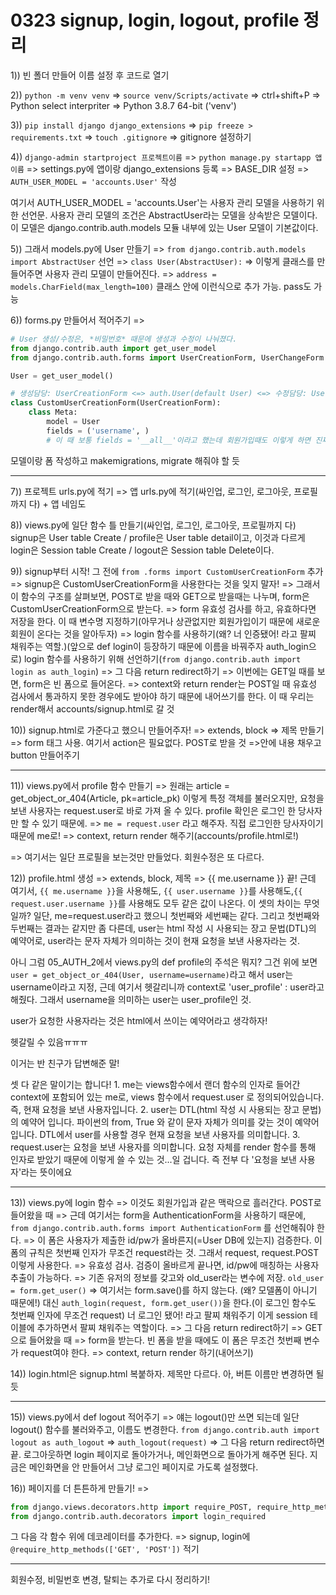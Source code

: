 # 0323 signup, login, logout, profile 정리

1)) 빈 폴더 만들어 이름 설정 후 코드로 열기

2)) `python -m venv venv` => `source venv/Scripts/activate` => ctrl+shift+P => Python select interpriter => Python 3.8.7 64-bit ('venv')

3)) `pip install django django_extensions` => `pip freeze > requirements.txt` => `touch .gitignore` => gitignore 설정하기

4)) `django-admin startproject 프로젝트이름` => `python manage.py startapp 앱이름` => settings.py에 앱이랑 django_extensions 등록 => BASE_DIR 설정 => `AUTH_USER_MODEL = 'accounts.User'` 작성

여기서 AUTH_USER_MODEL = 'accounts.User'는 사용자 관리 모델을 사용하기 위한 선언문. 사용자 관리 모델의 조건은 AbstractUser라는 모델을 상속받은 모델이다. 이 모델은 django.contrib.auth.models 모듈 내부에 있는 User 모델이 기본값이다.

5)) 그래서 models.py에 User 만들기 => `from django.contrib.auth.models import AbstractUser` 선언 => `class User(AbstractUser):` => 이렇게 클래스를 만들어주면 사용자 관리 모델이 만들어진다. => `address = models.CharField(max_length=100)` 클래스 안에 이런식으로 추가 가능. pass도 가능

6)) forms.py 만들어서 적어주기 => 

```python
# User 생성/수정은, *비밀번호* 때문에 생성과 수정이 나눠졌다.
from django.contrib.auth import get_user_model
from django.contrib.auth.forms import UserCreationForm, UserChangeForm

User = get_user_model()

# 생성담당: UserCreationForm <=> auth.User(default User) <=> 수정담당: UserChangeForm 
class CustomUserCreationForm(UserCreationForm):
    class Meta:
        model = User
        fields = ('username', )
        # 이 때 보통 fields = '__all__'이라고 했는데 회원가입때도 이렇게 하면 진짜 오만가지 정보를 다 입력하라고 한다... 귀찮... 그래서 유저네임만 받자고 변경했다.
```

모델이랑 폼 작성하고 makemigrations, migrate 해줘야 할 듯

---

7)) 프로젝트 urls.py에 적기 => 앱 urls.py에 적기(싸인업, 로그인, 로그아웃, 프로필까지 다) + 앱 네임도 

8)) views.py에 일단 함수 틀 만들기(싸인업, 로그인, 로그아웃, 프로필까지 다)
signup은 User table Create / profile은 User table detail이고, 이것과 다르게 login은 Session table Create / logout은 Session table Delete이다.

9)) signup부터 시작! 그 전에 `from .forms import CustomUserCreationForm` 추가 => signup은 CustomUserCreationForm을 사용한다는 것을 잊지 말자! => 그래서 이 함수의 구조를 살펴보면, POST로 받을 때와 GET으로 받을때는 나누며, form은 CustomUserCreationForm으로 받는다. => form 유효성 검사를 하고, 유효하다면 저장을 한다. 이 때 변수명 지정하기(아무거나 상관없지만 회원가입이기 때문에 새로운 회원이 온다는 것을 알아두자) => login 함수를 사용하기(왜? 너 인증됐어! 라고 팔찌 채워주는 역할.)(앞으로 def login이 등장하기 때문에 이름을 바꿔주자 auth_login으로) login 함수를 사용하기 위해 선언하기(`from django.contrib.auth import login as auth_login`) => 그 다음 return redirect하기 => 이번에는 GET일 때를 보면, form은 빈 폼으로 들어온다. => context와 return render는 POST일 때 유효성 검사에서 통과하지 못한 경우에도 받아야 하기 때문에 내어쓰기를 한다. 이 때 우리는 render해서 accounts/signup.html로 갈 것

10)) signup.html로 가준다고 했으니 만들어주자! => extends, block => 제목 만들기 => form 태그 사용. 여기서 action은 필요없다. POST로 받을 것 =>안에 내용 채우고 button 만들어주기

---

11)) views.py에서 profile 함수 만들기 => 원래는 article = get_object_or_404(Article, pk=article_pk) 이렇게 특정 객체를 불러오지만, 요청을 보낸 사용자는 request.user로 바로 가져 올 수 있다. profile 확인은 로그인 한 당사자만 할 수 있기 때문에. => `me = request.user` 라고 해주자. 직접 로그인한 당사자이기 때문에 me로! => context, return render 해주기(accounts/profile.html로!)

=> 여기서는 일단 프로필을 보는것만 만들었다. 회원수정은 또 다르다.

12)) profile.html 생성 => extends, block, 제목 => {{ me.username }} 끝!
근데 여기서, `{{ me.username }}`을 사용해도, `{{ user.username }}`를 사용해도,`{{ request.user.username }}`를 사용해도 모두 같은 값이 나온다. 이 셋의 차이는 무엇일까? 일단, me=request.user라고 했으니 첫번째와 세번째는 같다. 그리고 첫번째와 두번째는 결과는 같지만 좀 다른데, user는 html 작성 시 사용되는 장고 문법(DTL)의 예약어로, user라는 문자 자체가 의미하는 것이 현재 요청을 보낸 사용자라는 것.

아니 그럼 05_AUTH_2에서 views.py의 def profile의 주석은 뭐지? 그건 위에 보면 `user = get_object_or_404(User, username=username)`라고 해서 user는 username이라고 지정, 근데 여기서 헷갈리니까 context로 'user_profile' : user라고 해줬다. 그래서 username을 의미하는 user는 user_profile인 것.

user가 요청한 사용자라는 것은 html에서 쓰이는 예약어라고 생각하자!

헷갈릴 수 있음ㅠㅠㅠ

이거는 반 친구가 답변해준 말! 

셋 다 같은 말이기는 합니다! 1. me는 views함수에서 랜더 함수의 인자로 들어간 context에 포함되어 있는 me로, views 함수에서 request.user 로 정의되어있습니다. 즉, 현재 요청을 보낸 사용자입니다. 2. user는 DTL(html 작성 시 사용되는 장고 문법)의 예약어 입니다. 파이썬의 from, True 와 같이 문자 자체가 의미를 갖는 것이 예약어입니다. DTL에서 user를 사용할 경우 현재 요청을 보낸 사용자를 의미합니다. 3. request.user는 요청을 보낸 사용자를 의미합니다. 요청 자체를 render 함수를 통해 인자로 받았기 때문에 이렇게 쓸 수 있는 것...일 겁니다. 즉 전부 다 '요청을 보낸 사용자'라는 뜻이에요

---

13)) views.py에 login 함수 => 이것도 회원가입과 같은 맥락으로 흘러간다. POST로 들어왔을 때 => 근데 여기서는 form을 AuthenticationForm을 사용하기 때문에, `from django.contrib.auth.forms import AuthenticationForm` 를 선언해줘야 한다. => 이 폼은 사용자가 제출한 id/pw가 올바른지(=User DB에 있는지) 검증한다. 이 폼의 규칙은 첫번째 인자가 무조건 request라는 것. 그래서 request, request.POST 이렇게 사용한다. => 유효성 검사. 검증이 올바르게 끝나면, id/pw에 매칭하는 사용자 추출이 가능하다. => 기존 유저의 정보를 갖고와 old_user라는 변수에 저장. `old_user = form.get_user()` => 여기서는 form.save()를 하지 않는다. (왜? 모델폼이 아니기 때문에!) 대신 `auth_login(request, form.get_user())`을 한다.(이 로그인 함수도 첫번째 인자에 무조건 request) 너 로그인 됐어! 라고 팔찌 채워주기 이게 session 테이블에 추가하면서 팔찌 채워주는 역할이다. =>  그 다음 return redirect하기 => GET으로 들어왔을 때 => form을 받는다. 빈 폼을 받을 때에도 이 폼은 무조건 첫번째 변수가 request여야 한다. => context, return render 하기(내어쓰기)

14)) login.html은 signup.html 복붙하자. 제목만 다르다. 아, 버튼 이름만 변경하면 될 듯

---

15)) views.py에서 def logout 적어주기 => 얘는 logout()만 쓰면 되는데 일단 logout() 함수를 불러와주고, 이름도 변경한다. `from django.contrib.auth import logout as auth_logout` => `auth_logout(request)` => 그 다음 return redirect하면 끝. 로그아웃하면 login 페이지로 돌아가거나, 메인화면으로 돌아가게 해주면 된다. 지금은 메인화면을 안 만들어서 그냥 로그인 페이지로 가도록 설정했다.

16)) 페이지를 더 튼튼하게 만들기! => 

```python
from django.views.decorators.http import require_POST, require_http_methods, require_safe
from django.contrib.auth.decorators import login_required
```

그 다음 각 함수 위에 데코레이터를 추가한다. => signup, login에 `@require_http_methods(['GET', 'POST'])` 적기

---

회원수정, 비밀번호 변경, 탈퇴는 추가로 다시 정리하기!